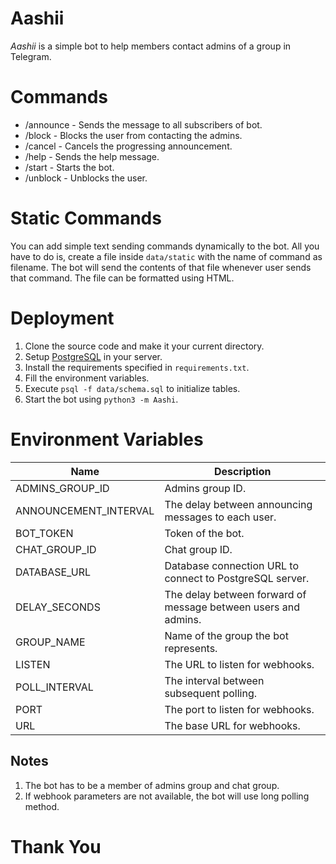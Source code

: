 # Aashii
*Aashii* is a simple bot to help members contact admins of a group in Telegram.

# Commands
- /announce - Sends the message to all subscribers of bot.
- /block - Blocks the user from contacting the admins.
- /cancel - Cancels the progressing announcement.
- /help - Sends the help message.
- /start - Starts the bot.
- /unblock - Unblocks the user.

# Static Commands
You can add simple text sending commands dynamically to the bot.
All you have to do is, create a file inside <code>data/static</code> with the name of command as filename.
The bot will send the contents of that file whenever user sends that command.
The file can be formatted using HTML.

# Deployment
1. Clone the source code and make it your current directory.
2. Setup [PostgreSQL](https://www.postgresql.org) in your server.
3. Install the requirements specified in `requirements.txt`.
4. Fill the environment variables.
5. Execute ```psql -f data/schema.sql``` to initialize tables.
6. Start the bot using ```python3 -m Aashi```.

# Environment Variables
| Name                  | Description                                                    |
|-----------------------|----------------------------------------------------------------|
| ADMINS_GROUP_ID       | Admins group ID.                                               |
| ANNOUNCEMENT_INTERVAL | The delay between announcing messages to each user.            |
| BOT_TOKEN             | Token of the bot.                                              |
| CHAT_GROUP_ID         | Chat group ID.                                                 |
| DATABASE_URL          | Database connection URL to connect to PostgreSQL server.       |
| DELAY_SECONDS         | The delay between forward of message between users and admins. |
| GROUP_NAME            | Name of the group the bot represents.                          |
| LISTEN                | The URL to listen for webhooks.                                |
| POLL_INTERVAL         | The interval between subsequent polling.                       |
| PORT                  | The port to listen for webhooks.                               |
| URL                   | The base URL for webhooks.                                     |

## Notes
1. The bot has to be a member of admins group and chat group.
2. If webhook parameters are not available, the bot will use long polling method.

# Thank You
